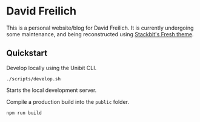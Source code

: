 # David Freilich

This is a personal website/blog for David Freilich. It is currently undergoing some maintenance, and being reconstructed using [Stackbit's Fresh theme](https://github.com/stackbithq/stackbit-theme-fresh). 

## Quickstart

Develop locally using the Unibit CLI.

```
./scripts/develop.sh
```

Starts the local development server.

Compile a production build into the `public` folder.

```
npm run build
```
